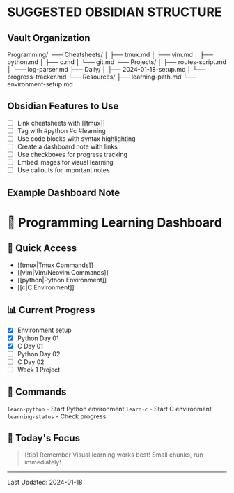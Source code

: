 # SUGGESTED OBSIDIAN STRUCTURE

## Vault Organization
Programming/
├── Cheatsheets/
│   ├── tmux.md
│   ├── vim.md
│   ├── python.md
│   ├── c.md
│   └── git.md
├── Projects/
│   ├── routes-script.md
│   └── log-parser.md
├── Daily/
│   ├── 2024-01-18-setup.md
│   └── progress-tracker.md
└── Resources/
    ├── learning-path.md
    └── environment-setup.md

## Obsidian Features to Use
- [ ] Link cheatsheets with [[tmux]]
- [ ] Tag with #python #c #learning
- [ ] Use code blocks with syntax highlighting
- [ ] Create a dashboard note with links
- [ ] Use checkboxes for progress tracking
- [ ] Embed images for visual learning
- [ ] Use callouts for important notes

## Example Dashboard Note

# 🚀 Programming Learning Dashboard

## 🎯 Quick Access
- [[tmux|Tmux Commands]]
- [[vim|Vim/Neovim Commands]]  
- [[python|Python Environment]]
- [[c|C Environment]]

## 📊 Current Progress
- [x] Environment setup
- [x] Python Day 01
- [x] C Day 01
- [ ] Python Day 02
- [ ] C Day 02
- [ ] Week 1 Project

## 🔧 Commands
`learn-python` - Start Python environment
`learn-c` - Start C environment
`learning-status` - Check progress

## 📝 Today's Focus
> [!tip] Remember
> Visual learning works best!
> Small chunks, run immediately!

---
Last Updated: 2024-01-18